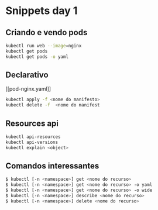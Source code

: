 # Snippets day 1

## Criando  e vendo pods

```sh
kubectl run web --image=nginx
kubectl get pods
kubectl get pods -o yaml
```

## Declarativo

[[pod-nginx.yaml]]

```sh
kubectl apply -f <nome do manifesto>
kubectl delete -f  <nome do manifest
```

## Resources api

```sh
kubectl api-resources
kubectl api-versions
kubectl explain <object>
```

## Comandos interessantes

```sh
$ kubectl [-n <namespace>] get <nome do recurso>
$ kubectl [-n <namespace>] get <nome do recurso> -o yaml
$ kubectl [-n <namespace>] get <nome do recurso> -o wide
$ kubectl [-n <namespace>] describe <nome do recurso>
$ kubectl [-n <namespace>] delete <nome do recurso>
```
